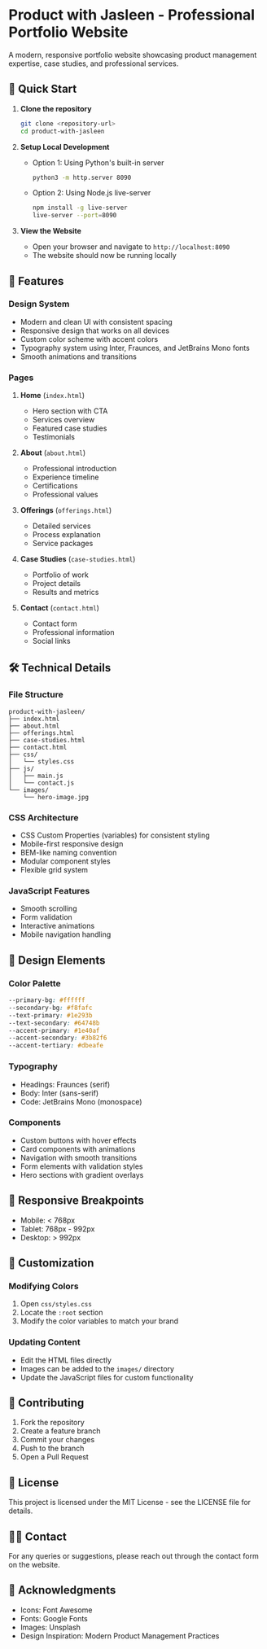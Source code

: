 # Product with Jasleen - Professional Portfolio Website

A modern, responsive portfolio website showcasing product management expertise, case studies, and professional services.

## 🚀 Quick Start

1. **Clone the repository**
   ```bash
   git clone <repository-url>
   cd product-with-jasleen
   ```

2. **Setup Local Development**
   - Option 1: Using Python's built-in server
     ```bash
     python3 -m http.server 8090
     ```
   - Option 2: Using Node.js live-server
     ```bash
     npm install -g live-server
     live-server --port=8090
     ```

3. **View the Website**
   - Open your browser and navigate to `http://localhost:8090`
   - The website should now be running locally

## 🎨 Features

### Design System
- Modern and clean UI with consistent spacing
- Responsive design that works on all devices
- Custom color scheme with accent colors
- Typography system using Inter, Fraunces, and JetBrains Mono fonts
- Smooth animations and transitions

### Pages
1. **Home** (`index.html`)
   - Hero section with CTA
   - Services overview
   - Featured case studies
   - Testimonials

2. **About** (`about.html`)
   - Professional introduction
   - Experience timeline
   - Certifications
   - Professional values

3. **Offerings** (`offerings.html`)
   - Detailed services
   - Process explanation
   - Service packages

4. **Case Studies** (`case-studies.html`)
   - Portfolio of work
   - Project details
   - Results and metrics

5. **Contact** (`contact.html`)
   - Contact form
   - Professional information
   - Social links

## 🛠 Technical Details

### File Structure
```
product-with-jasleen/
├── index.html
├── about.html
├── offerings.html
├── case-studies.html
├── contact.html
├── css/
│   └── styles.css
├── js/
│   ├── main.js
│   └── contact.js
└── images/
    └── hero-image.jpg
```

### CSS Architecture
- CSS Custom Properties (variables) for consistent styling
- Mobile-first responsive design
- BEM-like naming convention
- Modular component styles
- Flexible grid system

### JavaScript Features
- Smooth scrolling
- Form validation
- Interactive animations
- Mobile navigation handling

## 🎯 Design Elements

### Color Palette
```css
--primary-bg: #ffffff
--secondary-bg: #f8fafc
--text-primary: #1e293b
--text-secondary: #64748b
--accent-primary: #1e40af
--accent-secondary: #3b82f6
--accent-tertiary: #dbeafe
```

### Typography
- Headings: Fraunces (serif)
- Body: Inter (sans-serif)
- Code: JetBrains Mono (monospace)

### Components
- Custom buttons with hover effects
- Card components with animations
- Navigation with smooth transitions
- Form elements with validation styles
- Hero sections with gradient overlays

## 📱 Responsive Breakpoints
- Mobile: < 768px
- Tablet: 768px - 992px
- Desktop: > 992px

## 🔧 Customization

### Modifying Colors
1. Open `css/styles.css`
2. Locate the `:root` section
3. Modify the color variables to match your brand

### Updating Content
- Edit the HTML files directly
- Images can be added to the `images/` directory
- Update the JavaScript files for custom functionality

## 🤝 Contributing
1. Fork the repository
2. Create a feature branch
3. Commit your changes
4. Push to the branch
5. Open a Pull Request

## 📄 License
This project is licensed under the MIT License - see the LICENSE file for details.

## 👩‍💼 Contact
For any queries or suggestions, please reach out through the contact form on the website.

## 🙏 Acknowledgments
- Icons: Font Awesome
- Fonts: Google Fonts
- Images: Unsplash
- Design Inspiration: Modern Product Management Practices 